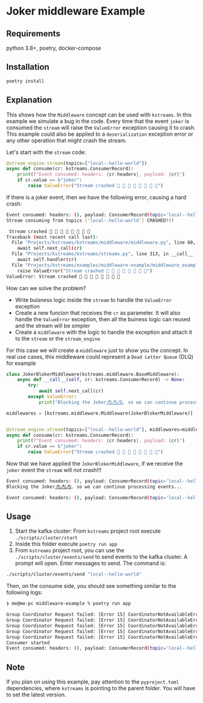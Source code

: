 # Joker middleware Example

## Requirements

python 3.8+, poetry, docker-compose

## Installation

```bash
poetry install
```

## Explanation

This shows how the `Middleware` concept can be used with `kstreams`. In this example we simulate a bug in the code. Every time that the event `joker` is consumed the `stream` will raise the `ValueError` exception causing it to crash. This example could also be applied to a `deserialization` exception error or any other operation that might crash the stream.

Let's start with the `stream` code:

```python
@stream_engine.stream(topics=["local--hello-world"])
async def consume(cr: kstreams.ConsumerRecord):
    print(f"Event consumed: headers: {cr.headers}, payload: {cr}")
    if cr.value == b"joker":
        raise ValueError("Stream crashed 🤡 🤡 🤡 🤡 🤡 🤡 🤡 🤡")
```

If there is a joker event, then we have the following error, causing a hard crash:

```bash
Event consumed: headers: (), payload: ConsumerRecord(topic='local--hello-world', partition=0, offset=2, timestamp=1704453280808, timestamp_type=0, key=None, value=b'joker', checksum=None, serialized_key_size=-1, serialized_value_size=5, headers=())
Stream consuming from topics ['local--hello-world'] CRASHED!!! 

 Stream crashed 🤡 🤡 🤡 🤡 🤡 🤡 🤡 🤡
Traceback (most recent call last):
  File "Projects/kstreams/kstreams/middleware/middleware.py", line 60, in __call__
    await self.next_call(cr)
  File "Projects/kstreams/kstreams/streams.py", line 313, in __call__
    await self.handler(cr)
  File "Projects/kstreams/examples/middleware-example/middleware_example/app.py", line 22, in consume
    raise ValueError("Stream crashed 🤡 🤡 🤡 🤡 🤡 🤡 🤡 🤡")
ValueError: Stream crashed 🤡 🤡 🤡 🤡 🤡 🤡 🤡 🤡
```

How can we solve the problem?

- Write buisness logic inside the `stream` to handle the `ValueError` exception
- Create a new funcion that receives the `cr` as parameter. It will also handle the `ValueError` exception, then all the buiness logic can reused and the stream will be simpler
- Create a `middleware` with the logic to handle the exception and attach it to the `stream` or the `stream_engine`

For this case we will create a `middleware` just to show you the concept. In real use cases, this middleware could represent a `Dead Letter Queue` (DLQ) for example

```python
class JokerBlokerMiddleware(kstreams.middleware.BaseMiddleware):
    async def __call__(self, cr: kstreams.ConsumerRecord) -> None:
        try:
            await self.next_call(cr)
        except ValueError:
            print("Blocking the Joker 🤡⃤ 🤡⃤ 🤡⃤. so we can continue processing events... \n")

middlewares = [kstreams.middleware.Middleware(JokerBlokerMiddleware)]


@stream_engine.stream(topics=["local--hello-world"], middlewares=middlewares)
async def consume(cr: kstreams.ConsumerRecord):
    print(f"Event consumed: headers: {cr.headers}, payload: {cr}")
    if cr.value == b"joker":
        raise ValueError("Stream crashed 🤡 🤡 🤡 🤡 🤡 🤡 🤡 🤡")
```

Now that we have applied the `JokerBlokerMiddleware`, if we receive the `joker` event the `stream` will not crash!!!

```bash
Event consumed: headers: (), payload: ConsumerRecord(topic='local--hello-world', partition=0, offset=9, timestamp=1704453577436, timestamp_type=0, key=None, value=b'joker', checksum=None, serialized_key_size=-1, serialized_value_size=5, headers=())
Blocking the Joker 🤡⃤ 🤡⃤ 🤡⃤. so we can continue processing events... 

Event consumed: headers: (), payload: ConsumerRecord(topic='local--hello-world', partition=0, offset=10, timestamp=1704453596288, timestamp_type=0, key=None, value=b'batman', checksum=None, serialized_key_size=-1, serialized_value_size=6, headers=())
```

## Usage

1. Start the kafka cluster: From `kstreams` project root execute `./scripts/cluster/start`
2. Inside this folder execute `poetry run app`
3. From `kstreams` project root, you can use the `./scripts/cluster/events/send` to send events to the kafka cluster. A prompt will open. Enter messages to send. The command is:
```bash
./scripts/cluster/events/send "local--hello-world"
```

Then, on the consume side, you should see something similar to the following logs:

```bash
❯ me@me-pc middleware-example % poetry run app

Group Coordinator Request failed: [Error 15] CoordinatorNotAvailableError
Group Coordinator Request failed: [Error 15] CoordinatorNotAvailableError
Group Coordinator Request failed: [Error 15] CoordinatorNotAvailableError
Group Coordinator Request failed: [Error 15] CoordinatorNotAvailableError
Group Coordinator Request failed: [Error 15] CoordinatorNotAvailableError
Consumer started
Event consumed: headers: (), payload: ConsumerRecord(topic='local--hello-world', partition=0, offset=0, timestamp=1660733921761, timestamp_type=0, key=None, value=b'boo', checksum=None, serialized_key_size=-1, serialized_value_size=3, headers=())
```

## Note

If you plan on using this example, pay attention to the `pyproject.toml` dependencies, where
`kstreams` is pointing to the parent folder. You will have to set the latest version.
